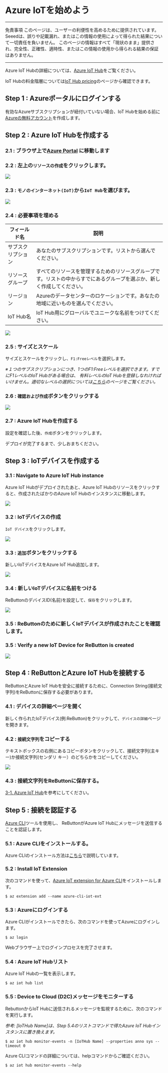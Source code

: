 # Azure IoTを始めよう
---
免責事項
このページは、ユーザーの利便性を高めるために提供されています。 Seeedは、誤りや記載漏れ、またはこの情報の使用によって得られた結果について一切責任を負いません。 このページの情報はすべて「現状のまま」提供され、完全性、正確性、適時性、またはこの情報の使用から得られる結果の保証はありません。

---

Azure IoT Hubの詳細については、[Azure IoT Hub](https://docs.microsoft.com/ja-jp/azure/iot-hub/about-iot-hub)をご覧ください。

IoT Hubの料金階層については[IoT Hub pricing](https://azure.microsoft.com/ja-jp/pricing/details/iot-hub/)のページから確認できます。

## Step 1 : Azureポータルにログインする

有効なAzureサブスクリプションが紐付いていない場合、IoT Hubを始める前に[Azureの無料アカウント](https://azure.microsoft.com/free)を作成します。

## Step 2 : Azure IoT Hubを作成する

### 2.1 : ブラウザ上で[Azure Portal](http://portal.azure.com) に移動します

### 2.2 : 左上の`リソースの作成`をクリックします。

![](img/ja/Portal1.png)

### 2.3 : `モノのインターネット(IoT)`から`IoT Hub`を選びます。

![](img/ja/Portal2.png)

### 2.4 : 必要事項を埋める

|フィールド名      | 説明  |
|----------------|---------|
|サブスクリプション | あなたのサブスクリプションです。リストから選んでください。|
|リソースグループ   |  すべてのリソースを管理するためのリソースグループです。リストの中からすでにあるグループを選ぶか、新しく作成してください。|
|リージョン        | Azureのデータセンターのロケーションです。あなたの地域に近いものを選んでください。|
|IoT Hub名       |IoT Hub用にグローバルでユニークな名前をつけてください。|

![](img/ja/create_hub2.png)

### 2.5 : サイズとスケール

サイズとスケールをクリックし、`F1:Freeレベル`を選択します。  

_※１つのサブスクリプションにつき、1つのF1:Freeレベルを選択できます。すでにF1レベルのIoT Hubがある場合は、 有料レベルのIoT Hubを登録しなれければいけません。適切なレベルの選択については[こちら](https://docs.microsoft.com/ja-jp/azure/iot-hub/iot-hub-scaling)のページをご覧ください。_

### 2.6 : `確認および作成`ボタンをクリックする

![](img/ja/create_hub3.png)

### 2.7 : Azure IoT Hubを作成する

設定を確認した後、`作成`ボタンをクリックします。

デプロイが完了するまで、少しおまちください。

## Step 3 : IoTデバイスを作成する

### 3.1 : Navigate to Azure IoT Hub instance

Azure IoT Hubがデプロイされたあと、Azure IoT Hubのリソースをクリックすると、作成されたばかりのAzure IoT Hubのインスタンスに移動します。

![](img/ja/deployment_complete.png)

### 3.2 : IoTデバイスの作成

`IoT デバイス`をクリックします。

![](img/ja/resource.png)

### 3.3 : `追加`ボタンをクリックする

新しいIoTデバイスをAzure IoT Hub追加します。

![](img/ja/add_device.png)

### 3.4 : 新しいIoTデバイスに名前をつける

ReButtonのデバイスID(名前)を設定して、`保存`をクリックします。

![](img/ja/create_a_device.png)

### 3.5 : ReButtonのために新しくIoTデバイスが作成されたことを確認します。
### 3.5 : Verify a new IoT Device for ReButton is created

![](img/ja/added.png)
## Step 4 : ReButtonとAzure IoT Hubを接続する

ReButtonとAzure IoT Hubを安全に接続するために、Connection String(接続文字列)をReButtonに保存する必要があります。

### 4.1 : デバイスの詳細ページを開く

新しく作られたIoTデバイス(例:ReButton)をクリックして、`デバイスの詳細`ページを開きます。

### 4.2 : `接続文字列`をコピーする

テキストボックスの右側にあるコピーボタンをクリックして、接続文字列(主キー)か接続文字列(センダリ キー）のどちらかをコピーしてください。

![](img/ja/device_details.png)


### 4.3 : 接続文字列をReButtonに保存する。

[3-1. Azure IoT Hub](README-ja.md#3-1-azure-iot-hub)を参考にしてください。

## Step 5 : 接続を認証する

[Azure CLI](https://docs.microsoft.com/en-us/cli/azure/)ツールを使用し、 ReButtonがAzure IoT Hubにメッセージを送信することを認証します。

### 5.1 : Azure CLIをインストールする。

Azure CLIのインストール方法は[こちら](https://docs.microsoft.com/ja-jp/cli/azure/install-azure-cli)で説明しています。

### 5.2 : Install IoT Extension

次のコマンドを使って、[Azure IoT extension for Azure CLI](https://github.com/Azure/azure-iot-cli-extension)をインストールします。
```
$ az extension add --name azure-cli-iot-ext
```

### 5.3 : Azureにログインする

Azure CLIがインストールできたら、次のコマンドを使ってAzureにログインします。

```
$ az login
```

Webブラウザー上でログインプロセスを完了させます。

### 5.4 : Azure IoT Hubリスト　

Azure IoT Hubの一覧を表示します。

```
$ az iot hub list
```

### 5.5 : Device to Cloud (D2C)メッセージをモニターする

RebuttonからIoT Hubに送信されるメッセージを監視するために、次のコマンドを実行します。 

_参考: [IoTHub Name]は、Step 5.4のリストコマンドで得たAzure IoT Hubインスタンスに置き換えます。_

```
$ az iot hub monitor-events -n [IoTHub Name] --properties anno sys --timeout 0
```

Azure CLIコマンドの詳細については、helpコマンドからご確認ください。 

```
$ az iot hub monitor-events --help
```
